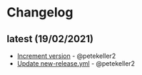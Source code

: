 # Changelog

## latest (19/02/2021)
- [Increment version](https://github.com/petekeller2/grepord/commit/a655450d81780db39b4d3ac7cd286996870d7a05) - @petekeller2
- [Update new-release.yml](https://github.com/petekeller2/grepord/commit/e158ea325cac319065800693eee5ab1b0468d6f3) - @petekeller2
